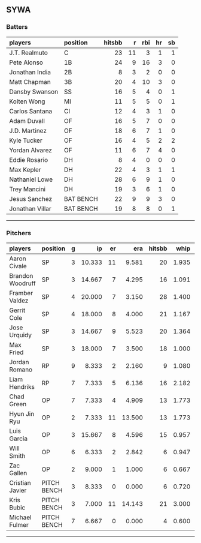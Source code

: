 ## SYWA

### Batters

 |players         |position  | hitsbb|  r| rbi| hr| sb| 
|:---------------|:---------|------:|--:|---:|--:|--:| 
|J.T. Realmuto   |C         |     23| 11|   3|  1|  1| 
|Pete Alonso     |1B        |     24|  9|  16|  3|  0| 
|Jonathan India  |2B        |      8|  3|   2|  0|  0| 
|Matt Chapman    |3B        |     20|  4|  10|  3|  0| 
|Dansby Swanson  |SS        |     16|  5|   4|  0|  1| 
|Kolten Wong     |MI        |     11|  5|   5|  0|  1| 
|Carlos Santana  |CI        |     12|  4|   3|  1|  0| 
|Adam Duvall     |OF        |     16|  5|   7|  0|  0| 
|J.D. Martinez   |OF        |     18|  6|   7|  1|  0| 
|Kyle Tucker     |OF        |     16|  4|   5|  2|  2| 
|Yordan Alvarez  |OF        |     11|  6|   7|  4|  0| 
|Eddie Rosario   |DH        |      8|  4|   0|  0|  0| 
|Max Kepler      |DH        |     22|  4|   3|  1|  1| 
|Nathaniel Lowe  |DH        |     28|  6|   9|  1|  0| 
|Trey Mancini    |DH        |     19|  3|   6|  1|  0| 
|Jesus Sanchez   |BAT BENCH |     22|  9|   9|  3|  0| 
|Jonathan Villar |BAT BENCH |     19|  8|   8|  0|  1| 

* * *

### Pitchers

 
|players          |position    |  g|     ip| er|    era| hitsbb|  whip| so|  w| sv| 
|:----------------|:-----------|--:|------:|--:|------:|------:|-----:|--:|--:|--:| 
|Aaron Civale     |SP          |  3| 10.333| 11|  9.581|     20| 1.935| 11|  0|  0| 
|Brandon Woodruff |SP          |  3| 14.667|  7|  4.295|     16| 1.091| 13|  2|  0| 
|Framber Valdez   |SP          |  4| 20.000|  7|  3.150|     28| 1.400| 17|  1|  0| 
|Gerrit Cole      |SP          |  4| 18.000|  8|  4.000|     21| 1.167| 21|  1|  0| 
|Jose Urquidy     |SP          |  3| 14.667|  9|  5.523|     20| 1.364|  7|  1|  0| 
|Max Fried        |SP          |  3| 18.000|  7|  3.500|     18| 1.000| 17|  1|  0| 
|Jordan Romano    |RP          |  9|  8.333|  2|  2.160|      9| 1.080| 10|  0|  8| 
|Liam Hendriks    |RP          |  7|  7.333|  5|  6.136|     16| 2.182| 12|  0|  4| 
|Chad Green       |OP          |  7|  7.333|  4|  4.909|     13| 1.773|  5|  1|  0| 
|Hyun Jin Ryu     |OP          |  2|  7.333| 11| 13.500|     13| 1.773|  5|  0|  0| 
|Luis Garcia      |OP          |  3| 15.667|  8|  4.596|     15| 0.957| 14|  1|  0| 
|Will Smith       |OP          |  6|  6.333|  2|  2.842|      6| 0.947|  5|  0|  1| 
|Zac Gallen       |OP          |  2|  9.000|  1|  1.000|      6| 0.667|  9|  0|  0| 
|Cristian Javier  |PITCH BENCH |  3|  8.333|  0|  0.000|      6| 0.720| 12|  0|  0| 
|Kris Bubic       |PITCH BENCH |  3|  7.000| 11| 14.143|     21| 3.000|  5|  0|  0| 
|Michael Fulmer   |PITCH BENCH |  7|  6.667|  0|  0.000|      4| 0.600|  7|  1|  1| 


* * *


